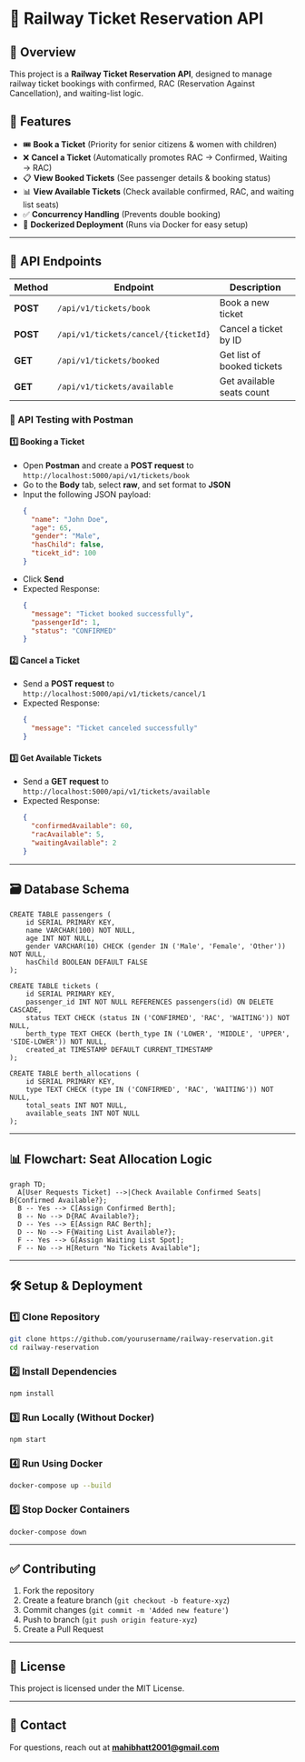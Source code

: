 # 🚆 Railway Ticket Reservation API

## **📌 Overview**
This project is a **Railway Ticket Reservation API**, designed to manage railway ticket bookings with confirmed, RAC (Reservation Against Cancellation), and waiting-list logic.

## **📢 Features**
- 🎟 **Book a Ticket** (Priority for senior citizens & women with children)
- ❌ **Cancel a Ticket** (Automatically promotes RAC → Confirmed, Waiting → RAC)
- 📋 **View Booked Tickets** (See passenger details & booking status)
- 📊 **View Available Tickets** (Check available confirmed, RAC, and waiting list seats)
- ✅ **Concurrency Handling** (Prevents double booking)
- 🐳 **Dockerized Deployment** (Runs via Docker for easy setup)

---

## **📜 API Endpoints**

| Method | Endpoint | Description |
|--------|---------|-------------|
| **POST** | `/api/v1/tickets/book` | Book a new ticket |
| **POST** | `/api/v1/tickets/cancel/{ticketId}` | Cancel a ticket by ID |
| **GET** | `/api/v1/tickets/booked` | Get list of booked tickets |
| **GET** | `/api/v1/tickets/available` | Get available seats count |

### **🔎 API Testing with Postman**

#### **1️⃣ Booking a Ticket**
- Open **Postman** and create a **POST request** to `http://localhost:5000/api/v1/tickets/book`
- Go to the **Body** tab, select **raw**, and set format to **JSON**
- Input the following JSON payload:
  ```json
  {
    "name": "John Doe",
    "age": 65,
    "gender": "Male",
    "hasChild": false,
    "ticekt_id": 100
  }
  ```
- Click **Send**
- Expected Response:
  ```json
  {
    "message": "Ticket booked successfully",
    "passengerId": 1,
    "status": "CONFIRMED"
  }
  ```

#### **2️⃣ Cancel a Ticket**
- Send a **POST request** to `http://localhost:5000/api/v1/tickets/cancel/1`
- Expected Response:
  ```json
  {
    "message": "Ticket canceled successfully"
  }
  ```

#### **3️⃣ Get Available Tickets**
- Send a **GET request** to `http://localhost:5000/api/v1/tickets/available`
- Expected Response:
  ```json
  {
    "confirmedAvailable": 60,
    "racAvailable": 5,
    "waitingAvailable": 2
  }
  ```

---

## **🗃 Database Schema**

```
CREATE TABLE passengers (
    id SERIAL PRIMARY KEY,
    name VARCHAR(100) NOT NULL,
    age INT NOT NULL,
    gender VARCHAR(10) CHECK (gender IN ('Male', 'Female', 'Other')) NOT NULL,
    hasChild BOOLEAN DEFAULT FALSE
);

CREATE TABLE tickets (
    id SERIAL PRIMARY KEY,
    passenger_id INT NOT NULL REFERENCES passengers(id) ON DELETE CASCADE,
    status TEXT CHECK (status IN ('CONFIRMED', 'RAC', 'WAITING')) NOT NULL,
    berth_type TEXT CHECK (berth_type IN ('LOWER', 'MIDDLE', 'UPPER', 'SIDE-LOWER')) NOT NULL,
    created_at TIMESTAMP DEFAULT CURRENT_TIMESTAMP
);

CREATE TABLE berth_allocations (
    id SERIAL PRIMARY KEY,
    type TEXT CHECK (type IN ('CONFIRMED', 'RAC', 'WAITING')) NOT NULL,
    total_seats INT NOT NULL,
    available_seats INT NOT NULL
);
```

---

## **📊 Flowchart: Seat Allocation Logic**

```mermaid
graph TD;
  A[User Requests Ticket] -->|Check Available Confirmed Seats| B{Confirmed Available?};
  B -- Yes --> C[Assign Confirmed Berth];
  B -- No --> D{RAC Available?};
  D -- Yes --> E[Assign RAC Berth];
  D -- No --> F{Waiting List Available?};
  F -- Yes --> G[Assign Waiting List Spot];
  F -- No --> H[Return "No Tickets Available"];
```

---

## **🛠️ Setup & Deployment**

### **1️⃣ Clone Repository**
```sh
git clone https://github.com/yourusername/railway-reservation.git
cd railway-reservation
```

### **2️⃣ Install Dependencies**
```sh
npm install
```

### **3️⃣ Run Locally (Without Docker)**
```sh
npm start
```

### **4️⃣ Run Using Docker**
```sh
docker-compose up --build
```

### **5️⃣ Stop Docker Containers**
```sh
docker-compose down
```

---

## **✅ Contributing**
1. Fork the repository
2. Create a feature branch (`git checkout -b feature-xyz`)
3. Commit changes (`git commit -m 'Added new feature'`)
4. Push to branch (`git push origin feature-xyz`)
5. Create a Pull Request

---

## **📜 License**
This project is licensed under the MIT License.

---

## **📧 Contact**
For questions, reach out at **mahibhatt2001@gmail.com**

